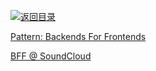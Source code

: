 [![返回目录](https://parg.co/UGo)](https://parg.co/b4z) 
 


 


 


 




[Pattern: Backends For Frontends](http://samnewman.io/patterns/architectural/bff/)


[BFF @ SoundCloud](https://www.thoughtworks.com/insights/blog/bff-soundcloud)

